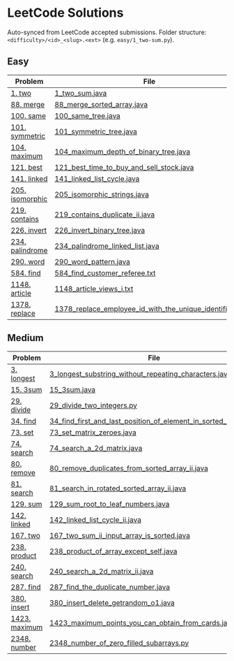 # LeetCode Solutions
Auto-synced from LeetCode accepted submissions. Folder structure: `<difficulty>/<id>_<slug>.<ext>` (e.g. `easy/1_two-sum.py`).
## Easy
| Problem | File |
|---|---|
| [1. two](https://leetcode.com/problems/two/) | [1_two_sum.java](easy/1_two_sum.java) |
| [88. merge](https://leetcode.com/problems/merge/) | [88_merge_sorted_array.java](easy/88_merge_sorted_array.java) |
| [100. same](https://leetcode.com/problems/same/) | [100_same_tree.java](easy/100_same_tree.java) |
| [101. symmetric](https://leetcode.com/problems/symmetric/) | [101_symmetric_tree.java](easy/101_symmetric_tree.java) |
| [104. maximum](https://leetcode.com/problems/maximum/) | [104_maximum_depth_of_binary_tree.java](easy/104_maximum_depth_of_binary_tree.java) |
| [121. best](https://leetcode.com/problems/best/) | [121_best_time_to_buy_and_sell_stock.java](easy/121_best_time_to_buy_and_sell_stock.java) |
| [141. linked](https://leetcode.com/problems/linked/) | [141_linked_list_cycle.java](easy/141_linked_list_cycle.java) |
| [205. isomorphic](https://leetcode.com/problems/isomorphic/) | [205_isomorphic_strings.java](easy/205_isomorphic_strings.java) |
| [219. contains](https://leetcode.com/problems/contains/) | [219_contains_duplicate_ii.java](easy/219_contains_duplicate_ii.java) |
| [226. invert](https://leetcode.com/problems/invert/) | [226_invert_binary_tree.java](easy/226_invert_binary_tree.java) |
| [234. palindrome](https://leetcode.com/problems/palindrome/) | [234_palindrome_linked_list.java](easy/234_palindrome_linked_list.java) |
| [290. word](https://leetcode.com/problems/word/) | [290_word_pattern.java](easy/290_word_pattern.java) |
| [584. find](https://leetcode.com/problems/find/) | [584_find_customer_referee.txt](easy/584_find_customer_referee.txt) |
| [1148. article](https://leetcode.com/problems/article/) | [1148_article_views_i.txt](easy/1148_article_views_i.txt) |
| [1378. replace](https://leetcode.com/problems/replace/) | [1378_replace_employee_id_with_the_unique_identifier.txt](easy/1378_replace_employee_id_with_the_unique_identifier.txt) |

## Medium
| Problem | File |
|---|---|
| [3. longest](https://leetcode.com/problems/longest/) | [3_longest_substring_without_repeating_characters.java](medium/3_longest_substring_without_repeating_characters.java) |
| [15. 3sum](https://leetcode.com/problems/3sum/) | [15_3sum.java](medium/15_3sum.java) |
| [29. divide](https://leetcode.com/problems/divide/) | [29_divide_two_integers.py](medium/29_divide_two_integers.py) |
| [34. find](https://leetcode.com/problems/find/) | [34_find_first_and_last_position_of_element_in_sorted_array.java](medium/34_find_first_and_last_position_of_element_in_sorted_array.java) |
| [73. set](https://leetcode.com/problems/set/) | [73_set_matrix_zeroes.java](medium/73_set_matrix_zeroes.java) |
| [74. search](https://leetcode.com/problems/search/) | [74_search_a_2d_matrix.java](medium/74_search_a_2d_matrix.java) |
| [80. remove](https://leetcode.com/problems/remove/) | [80_remove_duplicates_from_sorted_array_ii.java](medium/80_remove_duplicates_from_sorted_array_ii.java) |
| [81. search](https://leetcode.com/problems/search/) | [81_search_in_rotated_sorted_array_ii.java](medium/81_search_in_rotated_sorted_array_ii.java) |
| [129. sum](https://leetcode.com/problems/sum/) | [129_sum_root_to_leaf_numbers.java](medium/129_sum_root_to_leaf_numbers.java) |
| [142. linked](https://leetcode.com/problems/linked/) | [142_linked_list_cycle_ii.java](medium/142_linked_list_cycle_ii.java) |
| [167. two](https://leetcode.com/problems/two/) | [167_two_sum_ii_input_array_is_sorted.java](medium/167_two_sum_ii_input_array_is_sorted.java) |
| [238. product](https://leetcode.com/problems/product/) | [238_product_of_array_except_self.java](medium/238_product_of_array_except_self.java) |
| [240. search](https://leetcode.com/problems/search/) | [240_search_a_2d_matrix_ii.java](medium/240_search_a_2d_matrix_ii.java) |
| [287. find](https://leetcode.com/problems/find/) | [287_find_the_duplicate_number.java](medium/287_find_the_duplicate_number.java) |
| [380. insert](https://leetcode.com/problems/insert/) | [380_insert_delete_getrandom_o1.java](medium/380_insert_delete_getrandom_o1.java) |
| [1423. maximum](https://leetcode.com/problems/maximum/) | [1423_maximum_points_you_can_obtain_from_cards.java](medium/1423_maximum_points_you_can_obtain_from_cards.java) |
| [2348. number](https://leetcode.com/problems/number/) | [2348_number_of_zero_filled_subarrays.py](medium/2348_number_of_zero_filled_subarrays.py) |

